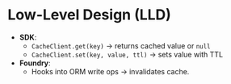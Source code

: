 # Low-Level Design (LLD)

- **SDK**:
  - `CacheClient.get(key)` → returns cached value or `null`
  - `CacheClient.set(key, value, ttl)` → sets value with TTL
- **Foundry**:
  - Hooks into ORM write ops → invalidates cache.
